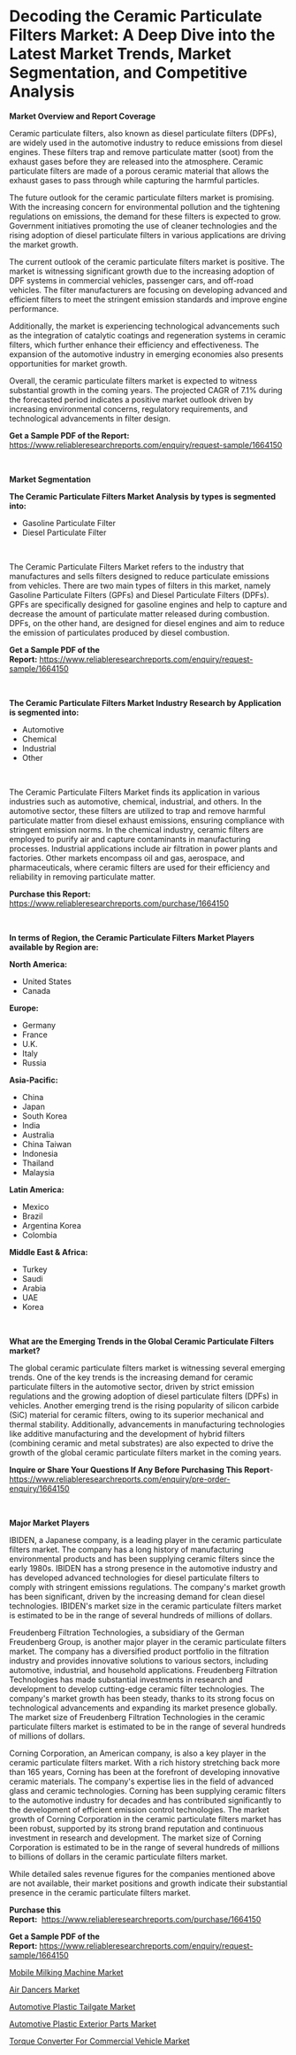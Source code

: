 <p><h1>Decoding the Ceramic Particulate Filters Market: A Deep Dive into the Latest Market Trends, Market Segmentation, and Competitive Analysis</h1></p><p><strong>Market Overview and Report Coverage</strong></p>
<p><p>Ceramic particulate filters, also known as diesel particulate filters (DPFs), are widely used in the automotive industry to reduce emissions from diesel engines. These filters trap and remove particulate matter (soot) from the exhaust gases before they are released into the atmosphere. Ceramic particulate filters are made of a porous ceramic material that allows the exhaust gases to pass through while capturing the harmful particles.</p><p>The future outlook for the ceramic particulate filters market is promising. With the increasing concern for environmental pollution and the tightening regulations on emissions, the demand for these filters is expected to grow. Government initiatives promoting the use of cleaner technologies and the rising adoption of diesel particulate filters in various applications are driving the market growth.</p><p>The current outlook of the ceramic particulate filters market is positive. The market is witnessing significant growth due to the increasing adoption of DPF systems in commercial vehicles, passenger cars, and off-road vehicles. The filter manufacturers are focusing on developing advanced and efficient filters to meet the stringent emission standards and improve engine performance.</p><p>Additionally, the market is experiencing technological advancements such as the integration of catalytic coatings and regeneration systems in ceramic filters, which further enhance their efficiency and effectiveness. The expansion of the automotive industry in emerging economies also presents opportunities for market growth.</p><p>Overall, the ceramic particulate filters market is expected to witness substantial growth in the coming years. The projected CAGR of 7.1% during the forecasted period indicates a positive market outlook driven by increasing environmental concerns, regulatory requirements, and technological advancements in filter design.</p></p>
<p><strong>Get a Sample PDF of the Report:</strong> <a href="https://www.reliableresearchreports.com/enquiry/request-sample/1664150">https://www.reliableresearchreports.com/enquiry/request-sample/1664150</a></p>
<p>&nbsp;</p>
<p><strong>Market Segmentation</strong></p>
<p><strong>The Ceramic Particulate Filters Market Analysis by types is segmented into:</strong></p>
<p><ul><li>Gasoline Particulate Filter</li><li>Diesel Particulate Filter</li></ul></p>
<p>&nbsp;</p>
<p><p>The Ceramic Particulate Filters Market refers to the industry that manufactures and sells filters designed to reduce particulate emissions from vehicles. There are two main types of filters in this market, namely Gasoline Particulate Filters (GPFs) and Diesel Particulate Filters (DPFs). GPFs are specifically designed for gasoline engines and help to capture and decrease the amount of particulate matter released during combustion. DPFs, on the other hand, are designed for diesel engines and aim to reduce the emission of particulates produced by diesel combustion.</p></p>
<p><strong>Get a Sample PDF of the Report:</strong>&nbsp;<a href="https://www.reliableresearchreports.com/enquiry/request-sample/1664150">https://www.reliableresearchreports.com/enquiry/request-sample/1664150</a></p>
<p>&nbsp;</p>
<p><strong>The Ceramic Particulate Filters Market Industry Research by Application is segmented into:</strong></p>
<p><ul><li>Automotive</li><li>Chemical</li><li>Industrial</li><li>Other</li></ul></p>
<p>&nbsp;</p>
<p><p>The Ceramic Particulate Filters Market finds its application in various industries such as automotive, chemical, industrial, and others. In the automotive sector, these filters are utilized to trap and remove harmful particulate matter from diesel exhaust emissions, ensuring compliance with stringent emission norms. In the chemical industry, ceramic filters are employed to purify air and capture contaminants in manufacturing processes. Industrial applications include air filtration in power plants and factories. Other markets encompass oil and gas, aerospace, and pharmaceuticals, where ceramic filters are used for their efficiency and reliability in removing particulate matter.</p></p>
<p><strong>Purchase this Report:</strong>&nbsp; <a href="https://www.reliableresearchreports.com/purchase/1664150">https://www.reliableresearchreports.com/purchase/1664150</a></p>
<p>&nbsp;</p>
<p><strong>In terms of Region, the Ceramic Particulate Filters Market Players available by Region are:</strong></p>
<p>
    <p> <strong> North America: </strong>
        <ul>
            <li>United States</li>
            <li>Canada</li>
        </ul>
        </p> 
    <p> <strong> Europe: </strong>
        <ul>
            <li>Germany</li>
            <li>France</li>
            <li>U.K.</li>
            <li>Italy</li>
            <li>Russia</li>
        </ul>
        </p> 
    <p> <strong> Asia-Pacific: </strong>
        <ul>
            <li>China</li>
            <li>Japan</li>
            <li>South Korea</li>
            <li>India</li>
            <li>Australia</li>
            <li>China Taiwan</li>
            <li>Indonesia</li>
            <li>Thailand</li>
            <li>Malaysia</li>
        </ul>
        </p> 
    <p> <strong> Latin America: </strong>
        <ul>
            <li>Mexico</li>
            <li>Brazil</li>
            <li>Argentina Korea</li>
            <li>Colombia</li>
        </ul>
        </p> 
    <p> <strong> Middle East & Africa: </strong>
        <ul>
            <li>Turkey</li>
            <li>Saudi</li>
            <li>Arabia</li>
            <li>UAE</li>
            <li>Korea</li>
        </ul>
    </p>
    </p>
<p>&nbsp;</p>
<p><strong>What are the Emerging Trends in the Global Ceramic Particulate Filters market?</strong></p>
<p><p>The global ceramic particulate filters market is witnessing several emerging trends. One of the key trends is the increasing demand for ceramic particulate filters in the automotive sector, driven by strict emission regulations and the growing adoption of diesel particulate filters (DPFs) in vehicles. Another emerging trend is the rising popularity of silicon carbide (SiC) material for ceramic filters, owing to its superior mechanical and thermal stability. Additionally, advancements in manufacturing technologies like additive manufacturing and the development of hybrid filters (combining ceramic and metal substrates) are also expected to drive the growth of the global ceramic particulate filters market in the coming years.</p></p>
<p><strong>Inquire or Share Your Questions If Any Before Purchasing This Report</strong>- <a href="https://www.reliableresearchreports.com/enquiry/pre-order-enquiry/1664150">https://www.reliableresearchreports.com/enquiry/pre-order-enquiry/1664150</a></p>
<p>&nbsp;</p>
<p><strong>Major Market Players</strong></p>
<p><p>IBIDEN, a Japanese company, is a leading player in the ceramic particulate filters market. The company has a long history of manufacturing environmental products and has been supplying ceramic filters since the early 1980s. IBIDEN has a strong presence in the automotive industry and has developed advanced technologies for diesel particulate filters to comply with stringent emissions regulations. The company's market growth has been significant, driven by the increasing demand for clean diesel technologies. IBIDEN's market size in the ceramic particulate filters market is estimated to be in the range of several hundreds of millions of dollars.</p><p>Freudenberg Filtration Technologies, a subsidiary of the German Freudenberg Group, is another major player in the ceramic particulate filters market. The company has a diversified product portfolio in the filtration industry and provides innovative solutions to various sectors, including automotive, industrial, and household applications. Freudenberg Filtration Technologies has made substantial investments in research and development to develop cutting-edge ceramic filter technologies. The company's market growth has been steady, thanks to its strong focus on technological advancements and expanding its market presence globally. The market size of Freudenberg Filtration Technologies in the ceramic particulate filters market is estimated to be in the range of several hundreds of millions of dollars.</p><p>Corning Corporation, an American company, is also a key player in the ceramic particulate filters market. With a rich history stretching back more than 165 years, Corning has been at the forefront of developing innovative ceramic materials. The company's expertise lies in the field of advanced glass and ceramic technologies. Corning has been supplying ceramic filters to the automotive industry for decades and has contributed significantly to the development of efficient emission control technologies. The market growth of Corning Corporation in the ceramic particulate filters market has been robust, supported by its strong brand reputation and continuous investment in research and development. The market size of Corning Corporation is estimated to be in the range of several hundreds of millions to billions of dollars in the ceramic particulate filters market.</p><p>While detailed sales revenue figures for the companies mentioned above are not available, their market positions and growth indicate their substantial presence in the ceramic particulate filters market.</p></p>
<p><strong>Purchase this Report:</strong>&nbsp;&nbsp;<a href="https://www.reliableresearchreports.com/purchase/1664150">https://www.reliableresearchreports.com/purchase/1664150</a></p>
<p></p>
<p><strong>Get a Sample PDF of the Report:</strong>&nbsp;<a href="https://www.reliableresearchreports.com/enquiry/request-sample/1664150">https://www.reliableresearchreports.com/enquiry/request-sample/1664150</a></p>
<p><p><a href="https://medium.com/@randyhuel1989/mobile-milking-machine-market-size-growth-forecast-2023-2030-28235efddea5">Mobile Milking Machine Market</a></p><p><a href="https://medium.com/@sarahcornish2022/air-dancers-market-size-growth-forecast-2023-2030-9ec3f3b7367f">Air Dancers Market</a></p><p><a href="https://www.linkedin.com/pulse/automotive-plastic-tailgate-market-size-share-global/">Automotive Plastic Tailgate Market</a></p><p><a href="https://www.linkedin.com/pulse/automotive-plastic-exterior-parts-market-insights-players/">Automotive Plastic Exterior Parts Market</a></p><p><a href="https://www.linkedin.com/pulse/torque-converter-commercial-vehicle-market-size-mkt-gain/">Torque Converter For Commercial Vehicle Market</a></p></p>